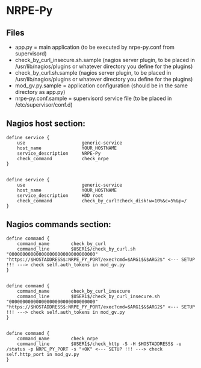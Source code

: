 # NRPE-Py

## Files
* app.py = main application (to be executed by nrpe-py.conf from supervisord)
* check_by_curl_insecure.sh.sample (nagios server plugin, to be placed in /usr/lib/nagios/plugins or whatever directory you define for the plugins)
* check_by_curl.sh.sample (nagios server plugin, to be placed in /usr/lib/nagios/plugins or whatever directory you define for the plugins)
* mod_gv.py.sample = application configuration (should be in the same directory as app.py)
* nrpe-py.conf.sample = supervisord service file (to be placed in /etc/supervisor/conf.d)


## Nagios host section:
```
define service {                                                                                                                                                               
    use                     generic-service
    host_name               YOUR_HOSTNAME
    service_description     NRPE-Py
    check_command           check_nrpe
}


define service {                                                                                                                                                               
    use                     generic-service
    host_name               YOUR_HOSTNAME
    service_description     HDD root
    check_command           check_by_curl!check_disk!w=10%&c=5%&p=/
}
```

## Nagios commands section:
```
define command {
    command_name        check_by_curl
    command_line        $USER1$/check_by_curl.sh "00000000000000000000000000000000" "https://$HOSTADDRESS$:NRPE_PY_PORT/exec?cmd=$ARG1$&$ARG2$" <--- SETUP !!! ---> check self.auth_tokens in mod_gv.py
}


define command {
    command_name        check_by_curl_insecure
    command_line        $USER1$/check_by_curl_insecure.sh "00000000000000000000000000000000" "https://$HOSTADDRESS$:NRPE_PY_PORT/exec?cmd=$ARG1$&$ARG2$" <--- SETUP !!! ---> check self.auth_tokens in mod_gv.py
}


define command {
    command_name        check_nrpe
    command_line        $USER1$/check_http -S -H $HOSTADDRESS$ -u /status -p NRPE_PY_PORT -s "+OK" <--- SETUP !!! ---> check self.http_port in mod_gv.py
}
```